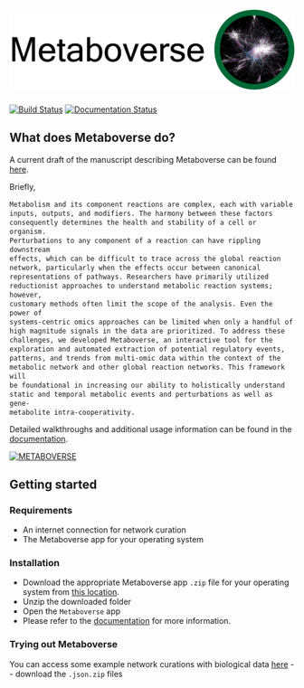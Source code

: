 # ![Metaboverse](https://raw.githubusercontent.com/Metaboverse/Metaboverse/master/docs/content/images/metaboverse_banner.png)

[![Build Status](https://travis-ci.org/Metaboverse/Metaboverse.svg?branch=master)](https://travis-ci.org/Metaboverse/Metaboverse)
[![Documentation Status](https://readthedocs.org/projects/metaboverse/badge/?version=latest)](https://metaboverse.readthedocs.io/en/latest/?badge=latest)

## What does Metaboverse do?
A current draft of the manuscript describing Metaboverse can be found [here](https://github.com/Metaboverse/manuscript/blob/master/output/manuscript.pdf).

Briefly,    
```
Metabolism and its component reactions are complex, each with variable
inputs, outputs, and modifiers. The harmony between these factors
consequently determines the health and stability of a cell or organism.
Perturbations to any component of a reaction can have rippling downstream
effects, which can be difficult to trace across the global reaction
network, particularly when the effects occur between canonical
representations of pathways. Researchers have primarily utilized
reductionist approaches to understand metabolic reaction systems; however,
customary methods often limit the scope of the analysis. Even the power of
systems-centric omics approaches can be limited when only a handful of
high magnitude signals in the data are prioritized. To address these
challenges, we developed Metaboverse, an interactive tool for the
exploration and automated extraction of potential regulatory events,
patterns, and trends from multi-omic data within the context of the
metabolic network and other global reaction networks. This framework will
be foundational in increasing our ability to holistically understand
static and temporal metabolic events and perturbations as well as gene-
metabolite intra-cooperativity.
```
Detailed walkthroughs and additional usage information can be found in the [documentation](https://metaboverse.readthedocs.io/en/latest).

[![METABOVERSE](https://yt-embed.herokuapp.com/embed?v=ytTIlBKzq-c)](http://www.youtube.com/watch?v=ytTIlBKzq-c "Metaboverse Video Walkthrough")

## Getting started

### Requirements
- An internet connection for network curation
- The Metaboverse app for your operating system

### Installation
- Download the appropriate Metaboverse app `.zip` file for your operating system from [this location](https://github.com/Metaboverse/Metaboverse/releases/latest).
- Unzip the downloaded folder
- Open the `Metaboverse` app
- Please refer to the [documentation](https://metaboverse.readthedocs.io/en/latest/content/general-usage.html) for more information.

### Trying out Metaboverse
You can access some example network curations with biological data [here](https://github.com/Metaboverse/manuscript/tree/master/data/databases) -- download the `.json.zip` files
